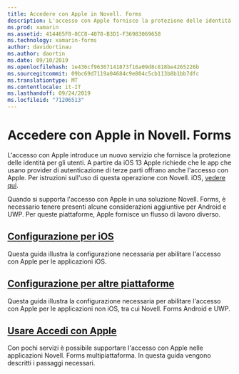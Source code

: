 ```yaml
---
title: Accedere con Apple in Novell. Forms
description: L'accesso con Apple fornisce la protezione delle identità per gli utenti e può essere implementato per scenari per dispositivi mobili multipiattaforma in Novell. Forms.
ms.prod: xamarin
ms.assetid: 414465F8-0CC8-4078-B3D1-F36983069658
ms.technology: xamarin-forms
author: davidortinau
ms.author: daortin
ms.date: 09/10/2019
ms.openlocfilehash: 1e436cf96367141873f16a09d8c818be4265226b
ms.sourcegitcommit: 09bc69d7119a04684c9e804c5cb113b8b1bb7dfc
ms.translationtype: MT
ms.contentlocale: it-IT
ms.lasthandoff: 09/24/2019
ms.locfileid: "71206513"
---
```

# <a name="sign-in-with-apple-in-xamarinforms"></a>Accedere con Apple in Novell. Forms

L'accesso con Apple introduce un nuovo servizio che fornisce la protezione delle identità per gli utenti. A partire da iOS 13 Apple richiede che le app che usano provider di autenticazione di terze parti offrano anche l'accesso con Apple. Per istruzioni sull'uso di questa operazione con Novell. iOS, [vedere qui](~/ios/platform/ios13/sign-in.md).

Quando si supporta l'accesso con Apple in una soluzione Novell. Forms, è necessario tenere presenti alcune considerazioni aggiuntive per Android e UWP. Per queste piattaforme, Apple fornisce un flusso di lavoro diverso.

## <a name="setup-for-iosiosplatformios13sign-inmd"></a>[Configurazione per iOS](~/ios/platform/ios13/sign-in.md)

Questa guida illustra la configurazione necessaria per abilitare l'accesso con Apple per le applicazioni iOS.

## <a name="setup-for-other-platformssetupmd"></a>[Configurazione per altre piattaforme](setup.md)

Questa guida illustra la configurazione necessaria per abilitare l'accesso con Apple per le applicazioni non iOS, tra cui Novell. Forms Android e UWP.

## <a name="use-sign-in-with-appleandroid-ios-sign-inmd"></a>[Usare Accedi con Apple](android-ios-sign-in.md)

Con pochi servizi è possibile supportare l'accesso con Apple nelle applicazioni Novell. Forms multipiattaforma. In questa guida vengono descritti i passaggi necessari.
